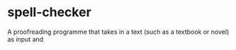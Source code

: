 # spell-checker
A proofreading programme that takes in a text (such as a textbook or novel) as input and
